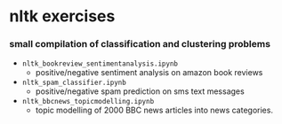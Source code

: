 # nltk exercises
### small compilation of classification and clustering problems

- `nltk_bookreview_sentimentanalysis.ipynb`
  - positive/negative sentiment analysis on amazon book reviews
- `nltk_spam_classifier.ipynb`
  - positive/negative spam prediction on sms text messages
- `nltk_bbcnews_topicmodelling.ipynb`
  - topic modelling of 2000 BBC news articles into news categories.
